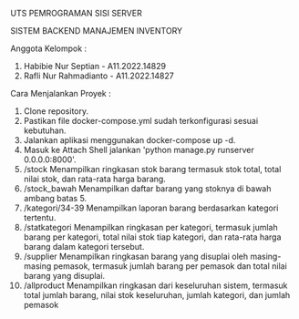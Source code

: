 UTS PEMROGRAMAN SISI SERVER

SISTEM BACKEND MANAJEMEN INVENTORY

Anggota Kelompok :
1. Habibie Nur Septian - A11.2022.14829
2. Rafli Nur Rahmadianto - A11.2022.14827

Cara Menjalankan Proyek :
1. Clone repository.
2. Pastikan file docker-compose.yml sudah terkonfigurasi sesuai kebutuhan.
3. Jalankan aplikasi menggunakan docker-compose up -d.
4. Masuk ke Attach Shell jalankan 'python manage.py runserver 0.0.0.0:8000'.
5. /stock Menampilkan ringkasan stok barang termasuk stok total, total nilai stok, dan rata-rata harga barang.
6. /stock_bawah Menampilkan daftar barang yang stoknya di bawah ambang batas 5.
7. /kategori/34-39 Menampilkan laporan barang berdasarkan kategori tertentu.
8. /statkategori Menampilkan ringkasan per kategori, termasuk jumlah barang per kategori, total nilai stok tiap kategori, dan rata-rata harga barang dalam kategori tersebut.
9. /supplier Menampilkan ringkasan barang yang disuplai oleh masing-masing pemasok, termasuk jumlah barang per pemasok dan total nilai barang yang disuplai.
10. /allproduct Menampilkan ringkasan dari keseluruhan sistem, termasuk total jumlah barang, nilai stok keseluruhan, jumlah kategori, dan jumlah pemasok
